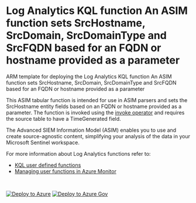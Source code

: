 # Log Analytics KQL function An ASIM function sets SrcHostname, SrcDomain, SrcDomainType and SrcFQDN based for an FQDN or hostname provided as a parameter

ARM template for deploying the Log Analytics KQL function An ASIM function sets SrcHostname, SrcDomain, SrcDomainType and SrcFQDN based for an FQDN or hostname provided as a parameter

This ASIM tabular function is intended for use in ASIM parsers and sets the SrcHostname entity fields based on an FQDN or hostname provided as a parameter. The function is invoked using the [invoke operator](https://docs.microsoft.com/azure/data-explorer/kusto/query/invokeoperator) and requires the source table to have a TimeGenerated field. 


The Advanced SIEM Information Model (ASIM) enables you to use and create source-agnostic content, simplifying your analysis of the data in your Microsoft Sentinel workspace.

For more information about Log Analytics functions refer to:

- [KQL user defined functions](https://docs.microsoft.com/azure/data-explorer/kusto/query/functions/user-defined-functions)
- [Managing user functions in Azure Monitor](https://docs.microsoft.com/azure/azure-monitor/logs/functions)

<br/>

[![Deploy to Azure](https://aka.ms/deploytoazurebutton)](https://portal.azure.com/#create/Microsoft.Template/https%3A%2F%2Fraw.githubusercontent.com%2FAzure%2FAzure-Sentinel%2Fmaster%2FASIM%2FLibrary%2FARM%2FASIM_ResolveSrcFQDN%2FASIM_ResolveSrcFQDN.json) [![Deploy to Azure Gov](https://aka.ms/deploytoazuregovbutton)](https://portal.azure.us/#create/Microsoft.Template/uri/https%3A%2F%2Fraw.githubusercontent.com%2FAzure%2FAzure-Sentinel%2Fmaster%2FASIM%2FLibrary%2FARM%2FASIM_ResolveSrcFQDN%2FASIM_ResolveSrcFQDN.json)
